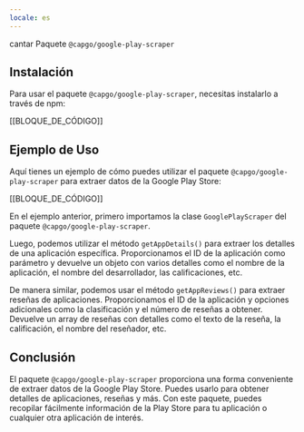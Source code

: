 ```yaml
---
locale: es
---
```


cantar Paquete `@capgo/google-play-scraper`

## Instalación

Para usar el paquete `@capgo/google-play-scraper`, necesitas instalarlo a través de npm:

[[BLOQUE_DE_CÓDIGO]]

## Ejemplo de Uso

Aquí tienes un ejemplo de cómo puedes utilizar el paquete `@capgo/google-play-scraper` para extraer datos de la Google Play Store:

[[BLOQUE_DE_CÓDIGO]]

En el ejemplo anterior, primero importamos la clase `GooglePlayScraper` del paquete `@capgo/google-play-scraper`.

Luego, podemos utilizar el método `getAppDetails()` para extraer los detalles de una aplicación específica. Proporcionamos el ID de la aplicación como parámetro y devuelve un objeto con varios detalles como el nombre de la aplicación, el nombre del desarrollador, las calificaciones, etc.

De manera similar, podemos usar el método `getAppReviews()` para extraer reseñas de aplicaciones. Proporcionamos el ID de la aplicación y opciones adicionales como la clasificación y el número de reseñas a obtener. Devuelve un array de reseñas con detalles como el texto de la reseña, la calificación, el nombre del reseñador, etc.

## Conclusión

El paquete `@capgo/google-play-scraper` proporciona una forma conveniente de extraer datos de la Google Play Store. Puedes usarlo para obtener detalles de aplicaciones, reseñas y más. Con este paquete, puedes recopilar fácilmente información de la Play Store para tu aplicación o cualquier otra aplicación de interés.